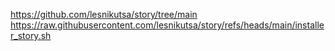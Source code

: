 https://github.com/lesnikutsa/story/tree/main
https://raw.githubusercontent.com/lesnikutsa/story/refs/heads/main/installer_story.sh

